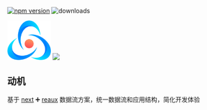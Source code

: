 [![npm version](https://img.shields.io/npm/v/reaux-next.svg?style=flat)](https://www.npmjs.com/package/reaux-next)
![downloads](https://img.shields.io/npm/dt/reaux-next.svg)

<img width="100" src="./logo.png"/> <img width="150" src="https://www.nextjs.cn/static/images/nextjs-logo.png"/>

## 动机

基于 [next](https://nextjs.org/) ➕ [reaux](https://github.com/FE-Combo/reaux) 数据流方案，统一数据流和应用结构，简化开发体验